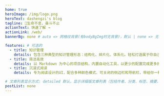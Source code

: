 ```yaml
---
home: true
heroImage: /img/logo.png
heroText: dashengzi's blog
tagline: 🚀生命不息，奋斗不止
actionText: 快速了解 →
actionLink: /web/
bannerBg: none # auto => 网格纹背景(有bodyBgImg时无背景)，默认 | none => 无 | '大图地址' | background: 自定义背景样式       提示：如发现文本颜色不适应你的背景时可以到palette.styl修改$bannerTextColor变量

features: # 可选的
  - title: 知识管理
    details: 包含三种典型的知识管理形态：结构化、碎片化、体系化。轻松打造属于你自己的知识管理平台
  - title: 简洁高效
    details: 以 Markdown 为中心的项目结构，内置自动化工具，以更少的配置完成更多的事。配合多维索引快速定位每个知识点
  - title: 沉浸式阅读
    details: 专为阅读设计的UI，配合多种颜色模式、可关闭的侧边栏和导航栏，带给你一种沉浸式阅读体验

# 文章列表显示方式: detailed 默认，显示详细版文章列表（包括作者、分类、标签、摘要、分页等）| simple => 显示简约版文章列表（仅标题和日期）| none 不显示文章列表
postList: none
---
```


<style>
.become-sponsor {
  padding: 8px 20px;
  display: inline-block;
  color: #11a8cd;
  border-radius: 30px;
  box-sizing: border-box;
  border: 1px solid #11a8cd;
}
</style>

<style>
  .page-wwads{
    width:100%!important;
    min-height: 0;
    margin: 0;
  }
  .page-wwads .wwads-img img{
    width:80px!important;
  }
  .page-wwads .wwads-poweredby{
    width: 40px;
    position: absolute;
    right: 25px;
    bottom: 3px;
  }
  .wwads-content .wwads-text, .page-wwads .wwads-text{
    height: 100%;
    padding-top: 5px;
    display: block;
  }
</style>
